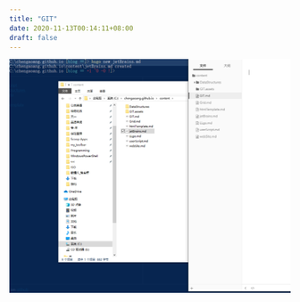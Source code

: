 ```yaml
---
title: "GIT"
date: 2020-11-13T00:14:11+08:00
draft: false
---
```

![image-20201113001508626](resources/GIT/image-20201113001508626.png)
